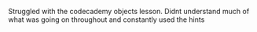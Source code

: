 Struggled with the codecademy objects lesson. Didnt understand much of what was going on throughout and constantly used the hints 